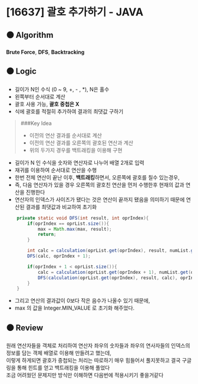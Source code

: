 # [16637] 괄호 추가하기 - JAVA

## :black_circle: Algorithm
**Brute Force**, **DFS**, **Backtracking**

## :black_circle: Logic

- 길이가 N인 수식 (0 ~ 9, +, - , *), N은 홀수
- 왼쪽부터 순서대로 계산
- 괄호 사용 가능, **괄호 중첩은 X**
- 식에 괄호를 적절히 추가하여 결과의 최댓값 구하기


> ###Key Idea
> - 이전의 연산 결과를 순서대로 계산
> - 이전의 연산 결과를 오른쪽의 괄호된 연산과 계산
> - 위의 두가지 경우를 백트래킹을 이용해 구현

- 길이가 N 인 수식을 숫자와 연산자로 나누어 배열 2개로 입력
- 재귀를 이용하여 순서대로 연산을 수행
- 한번 전체 연산이 끝난 이후, **백트래킹**하면서, 오른쪽에 괄호를 칠수 있는경우,
- 즉, 다음 연산자가 있을 경우 오른쪽의 괄호친 연산을 먼저 수행한후 현재의 값과 연산을 진행한다
- 연산자의 인덱스가 사이즈가 됐다는 것은 연산이 끝까지 됐음을 의미하기 때문에 연산된 결과를 최댓값과 비교하여 초기화

```Java
    private static void DFS(int result, int oprIndex){
        if(oprIndex == oprList.size()){
            max = Math.max(max, result);
            return;
        }

        int calc = calculation(oprList.get(oprIndex), result, numList.get(oprIndex + 1));
        DFS(calc, oprIndex + 1);

        if(oprIndex + 1 < oprList.size()){
            calc = calculation(oprList.get(oprIndex + 1), numList.get(oprIndex + 1), numList.get(oprIndex + 2));
            DFS(calculation(oprList.get(oprIndex), result, calc), oprIndex + 2);
        }
    }
```
- 그리고 연산의 결과값이 0보다 작은 음수가 나올수 있기 때문에,  
- max 의 값을 Integer.MIN_VALUE 로 초기화 해주었다.

## :black_circle: Review
원래 연산자들을 객체로 처리하여 연산자 좌우의 숫자들과 좌우의 연사자들의 인덱스의 정보를 담는 객체 배열로 이용해 만들려고 했는데,  
이렇게 하게되면 괄호가 중첩되는 처리는 따로하기 매우 힘들어서 풀지못하고
결국 구글링을 통해 힌트를 얻고 백트래킹을 이용해 풀었다  
조금 어려웠던 문제지만 방식만 이해하면 다음번에 적용시키기 좋을거같다
